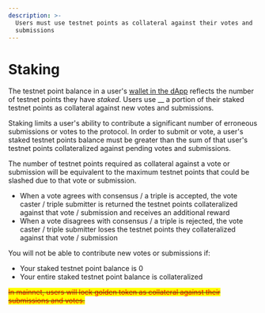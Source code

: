 ```yaml
---
description: >-
  Users must use testnet points as collateral against their votes and
  submissions
---
```


# Staking

The testnet point balance in a user's [wallet](https://dapp.golden.xyz/wallet/points/contributions)[ in the dApp](https://dapp.golden.xyz/wallet/points/contributions) reflects the number of testnet points they have _staked_. Users use __ a portion of their staked testnet points as collateral against new votes and submissions.

Staking limits a user's ability to contribute a significant number of erroneous submissions or votes to the protocol. In order to submit or vote, a user's staked testnet points balance must be greater than the sum of that user's testnet points collateralized against pending votes and submissions.

The number of testnet points required as collateral against a vote or submission will be equivalent to the maximum testnet points that could be slashed due to that vote or submission.

* When a vote agrees with consensus / a triple is accepted, the vote caster / triple submitter is returned the testnet points collateralized against that vote / submission and receives an additional reward
* When a vote disagrees with consensus / a triple is rejected, the vote caster / triple submitter loses the testnet points they collateralized against that vote / submission

You will not be able to contribute new votes or submissions if:

* Your staked testnet point balance is 0
* Your entire staked testnet point balance is collateralized

~~<mark style="color:red;">In mainnet, users will lock golden token as collateral against their submissions and votes.</mark>~~
